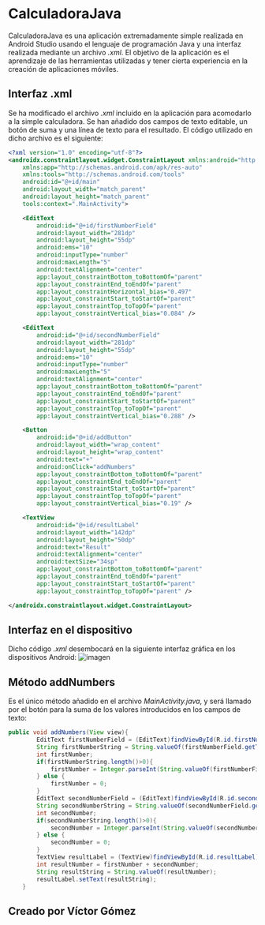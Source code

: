 # CalculadoraJava

CalculadoraJava es una aplicación extremadamente simple realizada en Android Studio usando el lenguaje de programación Java y una interfaz realizada mediante un archivo *.xml*. El objetivo de la aplicación es el aprendizaje de las herramientas utilizadas y tener cierta experiencia en la creación de aplicaciones móviles.

## Interfaz .xml

Se ha modificado el archivo *.xml* incluido en la aplicación para acomodarlo a la simple calculadora. Se han añadido dos campos de texto editable, un botón de suma y una línea de texto para el resultado. El código utilizado en dicho archivo es el siguiente:

```xml
<?xml version="1.0" encoding="utf-8"?>
<androidx.constraintlayout.widget.ConstraintLayout xmlns:android="http://schemas.android.com/apk/res/android"
    xmlns:app="http://schemas.android.com/apk/res-auto"
    xmlns:tools="http://schemas.android.com/tools"
    android:id="@+id/main"
    android:layout_width="match_parent"
    android:layout_height="match_parent"
    tools:context=".MainActivity">

    <EditText
        android:id="@+id/firstNumberField"
        android:layout_width="281dp"
        android:layout_height="55dp"
        android:ems="10"
        android:inputType="number"
        android:maxLength="5"
        android:textAlignment="center"
        app:layout_constraintBottom_toBottomOf="parent"
        app:layout_constraintEnd_toEndOf="parent"
        app:layout_constraintHorizontal_bias="0.497"
        app:layout_constraintStart_toStartOf="parent"
        app:layout_constraintTop_toTopOf="parent"
        app:layout_constraintVertical_bias="0.084" />

    <EditText
        android:id="@+id/secondNumberField"
        android:layout_width="281dp"
        android:layout_height="55dp"
        android:ems="10"
        android:inputType="number"
        android:maxLength="5"
        android:textAlignment="center"
        app:layout_constraintBottom_toBottomOf="parent"
        app:layout_constraintEnd_toEndOf="parent"
        app:layout_constraintStart_toStartOf="parent"
        app:layout_constraintTop_toTopOf="parent"
        app:layout_constraintVertical_bias="0.288" />

    <Button
        android:id="@+id/addButton"
        android:layout_width="wrap_content"
        android:layout_height="wrap_content"
        android:text="+"
        android:onClick="addNumbers"
        app:layout_constraintBottom_toBottomOf="parent"
        app:layout_constraintEnd_toEndOf="parent"
        app:layout_constraintStart_toStartOf="parent"
        app:layout_constraintTop_toTopOf="parent"
        app:layout_constraintVertical_bias="0.19" />

    <TextView
        android:id="@+id/resultLabel"
        android:layout_width="142dp"
        android:layout_height="50dp"
        android:text="Result"
        android:textAlignment="center"
        android:textSize="34sp"
        app:layout_constraintBottom_toBottomOf="parent"
        app:layout_constraintEnd_toEndOf="parent"
        app:layout_constraintStart_toStartOf="parent"
        app:layout_constraintTop_toTopOf="parent" />

</androidx.constraintlayout.widget.ConstraintLayout>
```

## Interfaz en el dispositivo

Dicho código *.xml* desembocará en la siguiente interfaz gráfica en los dispositivos Android:
![imagen](https://github.com/user-attachments/assets/80663d2b-c82f-4a15-98cf-5107b35d495b)


## Método addNumbers

Es el único método añadido en el archivo *MainActivity.java*, y será llamado por el botón para la suma de los valores introducidos en los campos de texto:
```java
public void addNumbers(View view){
        EditText firstNumberField = (EditText)findViewById(R.id.firstNumberField);
        String firstNumberString = String.valueOf(firstNumberField.getText());
        int firstNumber;
        if(firstNumberString.length()>0){
            firstNumber = Integer.parseInt(String.valueOf(firstNumberField.getText()));
        } else {
            firstNumber = 0;
        }
        EditText secondNumberField = (EditText)findViewById(R.id.secondNumberField);
        String secondNumberString = String.valueOf(secondNumberField.getText());
        int secondNumber;
        if(secondNumberString.length()>0){
            secondNumber = Integer.parseInt(String.valueOf(secondNumberField.getText()));
        } else {
            secondNumber = 0;
        }
        TextView resultLabel = (TextView)findViewById(R.id.resultLabel);
        int resultNumber = firstNumber + secondNumber;
        String resultString = String.valueOf(resultNumber);
        resultLabel.setText(resultString);
    }
```

## Creado por Víctor Gómez

